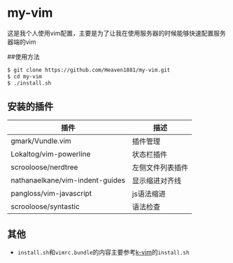 # my-vim
这是我个人使用vim配置，主要是为了让我在使用服务器的时候能够快速配置服务器端的vim

##使用方法
```bash
$ git clone https://github.com/Heaven1881/my-vim.git
$ cd my-vim
$ ./install.sh
```

## 安装的插件

| 插件                            | 描述             |
|---------------------------------|------------------|
| gmark/Vundle.vim                | 插件管理         |
| Lokaltog/vim-powerline          | 状态栏插件       |
| scrooloose/nerdtree             | 左侧文件列表插件 |
| nathanaelkane/vim-indent-guides | 显示缩进对齐线   |
| pangloss/vim-javascript         | js语法缩进       |
| scrooloose/syntastic            | 语法检查         |

## 其他
- `install.sh`和`vimrc.bundle`的内容主要参考[k-vim](https://github.com/wklken/k-vim)的`install.sh`
